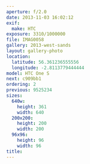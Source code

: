 ```yaml
---
aperture: f/2.0
date: 2013-11-03 16:02:12
exif:
  make: HTC
exposure: 3310/1000000
file: IMAG0058
gallery: 2013-west-sands
layout: gallery-photo
location:
  latitude: 56.361236555556
  longitude: -2.8113779444444
model: HTC One S
next: c909bb1
ordering: 2
previous: 9525234
sizes:
  640w:
    height: 361
    width: 640
  200x200:
    height: 200
    width: 200
  96x96:
    height: 96
    width: 96
title: 
---
```

